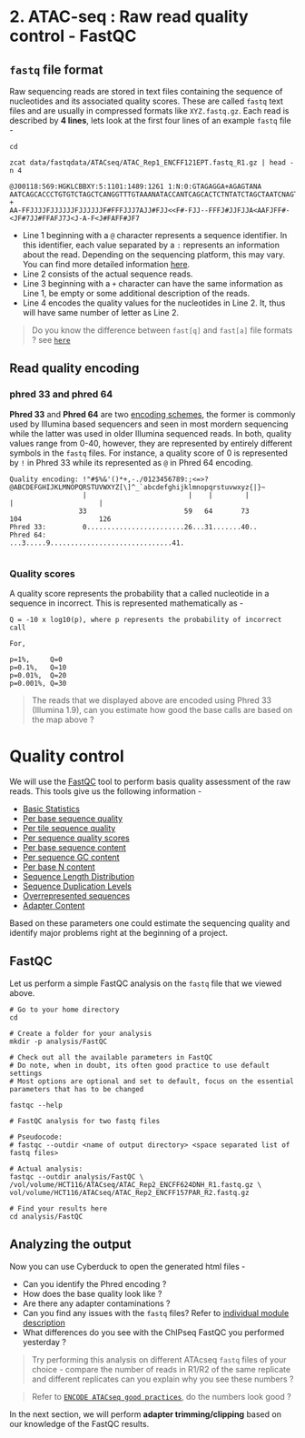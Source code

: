 # 2. ATAC-seq : Raw read quality control - FastQC

## `fastq` file format
Raw sequencing reads are stored in text files containing the sequence of nucleotides and its associated quality scores. These are called `fastq` text files and are usually in compressed formats like `XYZ.fastq.gz`. Each read is described by **4 lines**, lets look at the first four lines of an example `fastq` file -

```
cd

zcat data/fastqdata/ATACseq/ATAC_Rep1_ENCFF121EPT.fastq_R1.gz | head -n 4

@J00118:569:HGKLCBBXY:5:1101:1489:1261 1:N:0:GTAGAGGA+AGAGTANA
AATCAGCACCCTGTGTCTAGCTCANGGTTTGTAAANATACCANTCAGCACTCTNTATCTAGCTAATCNAGTGNAGANCTTTTGTGTCTAGCTNAGGGNTTG
+
AA-FFJJJJFJJJJJJFJJJJJJF#FFFJJJ7AJJ#FJJ<<F#-FJJ--FFFJ#JJFJJA<AAFJFF#-<JF#7JJ#FFAFJ7J<J-A-F<J#FAFF#JF7
```

- Line 1 beginning with a `@` character represents a sequence identifier. In this identifier, each value separated by a `:` represents an information about the read. Depending on the sequencing platform, this may vary. You can find more detailed information [here](https://en.wikipedia.org/wiki/FASTQ_format).
- Line 2 consists of the actual sequence reads. 
- Line 3 beginning with a `+` character can have the same information as Line 1, be empty or some additional description of the reads.
- Line 4 encodes the quality values for the nucleotides in Line 2. It, thus will have same number of letter as Line 2.

> Do you know the difference between `fast[q]` and `fast[a]` file formats ? see [`here`](https://en.wikipedia.org/wiki/FASTA_format)

## Read quality encoding

### phred 33 and phred 64

**Phred 33** and **Phred 64** are two [encoding schemes](https://www.drive5.com/usearch/manual/quality_score.html), the former is commonly used by Illumina based sequencers and seen in most mordern sequencing while the latter was used in older Illumina sequenced reads. In both, quality values range from 0-40, however, they are represented by entirely different symbols in the `fastq` files. For instance, a quality score of 0 is represented by `!` in Phred 33 while its represented as `@` in Phred 64 encoding.

```
Quality encoding: !"#$%&'()*+,-./0123456789:;<=>?@ABCDEFGHIJKLMNOPQRSTUVWXYZ[\]^_`abcdefghijklmnopqrstuvwxyz{|}~
                  |                         |    |        |                              |                     |
                 33                        59   64       73                            104                   126
Phred 33:         0........................26...31.......40..                                
Phred 64:                                        ...3.....9..............................41. 
                                 
```

### Quality scores

A quality score represents the probability that a called nucleotide in a sequence in incorrect. This is represented mathematically as -

```
Q = -10 x log10(p), where p represents the probability of incorrect call

For,

p=1%,     Q=0 
p=0.1%,   Q=10
p=0.01%,  Q=20 
p=0.001%, Q=30

```

> The reads that we displayed above are encoded using Phred 33 (Illumina 1.9), can you estimate how good the base calls are based on the map above ?

# Quality control

We will use the [FastQC](https://www.bioinformatics.babraham.ac.uk/projects/fastqc/) tool to perform basis quality assessment of the raw reads. This tools give us the following information -

- [Basic Statistics](https://www.bioinformatics.babraham.ac.uk/projects/fastqc/Help/3%20Analysis%20Modules/1%20Basic%20Statistics.html)
- [Per base sequence quality](https://www.bioinformatics.babraham.ac.uk/projects/fastqc/Help/3%20Analysis%20Modules/2%20Per%20Base%20Sequence%20Quality.html)
- [Per tile sequence quality](https://www.bioinformatics.babraham.ac.uk/projects/fastqc/Help/3%20Analysis%20Modules/12%20Per%20Tile%20Sequence%20Quality.html)
- [Per sequence quality scores](https://www.bioinformatics.babraham.ac.uk/projects/fastqc/Help/3%20Analysis%20Modules/3%20Per%20Sequence%20Quality%20Scores.html)
- [Per base sequence content](https://www.bioinformatics.babraham.ac.uk/projects/fastqc/Help/3%20Analysis%20Modules/4%20Per%20Base%20Sequence%20Content.html)
- [Per sequence GC content](https://www.bioinformatics.babraham.ac.uk/projects/fastqc/Help/3%20Analysis%20Modules/5%20Per%20Sequence%20GC%20Content.html)
- [Per base N content](https://www.bioinformatics.babraham.ac.uk/projects/fastqc/Help/3%20Analysis%20Modules/6%20Per%20Base%20N%20Content.html)
- [Sequence Length Distribution](https://www.bioinformatics.babraham.ac.uk/projects/fastqc/Help/3%20Analysis%20Modules/7%20Sequence%20Length%20Distribution.html)
- [Sequence Duplication Levels](https://www.bioinformatics.babraham.ac.uk/projects/fastqc/Help/3%20Analysis%20Modules/8%20Duplicate%20Sequences.html)
- [Overrepresented sequences](https://www.bioinformatics.babraham.ac.uk/projects/fastqc/Help/3%20Analysis%20Modules/9%20Overrepresented%20Sequences.html)
- [Adapter Content](https://www.bioinformatics.babraham.ac.uk/projects/fastqc/Help/3%20Analysis%20Modules/10%20Adapter%20Content.html)

Based on these parameters one could estimate the sequencing quality and identify major problems right at the beginning of a project.

## FastQC

Let us perform a simple FastQC analysis on the `fastq` file that we viewed above. 

```
# Go to your home directory
cd 

# Create a folder for your analysis
mkdir -p analysis/FastQC

# Check out all the available parameters in FastQC
# Do note, when in doubt, its often good practice to use default settings
# Most options are optional and set to default, focus on the essential parameters that has to be changed

fastqc --help

# FastQC analysis for two fastq files

# Pseudocode: 
# fastqc --outdir <name of output directory> <space separated list of fastq files>

# Actual analysis:
fastqc --outdir analysis/FastQC \
/vol/volume/HCT116/ATACseq/ATAC_Rep2_ENCFF624DNH_R1.fastq.gz \
vol/volume/HCT116/ATACseq/ATAC_Rep2_ENCFF157PAR_R2.fastq.gz

# Find your results here
cd analysis/FastQC
```

## Analyzing the output

Now you can use Cyberduck to open the generated html files -

- Can you identify the Phred encoding ?
- How does the base quality look like ?
- Are there any adapter contaminations ?
- Can you find any issues with the `fastq` files? Refer to [individual module description](#quality-control)
- What differences do you see with the ChIPseq FastQC you performed yesterday ?

> Try performing this analysis on different ATAcseq `fastq` files of your choice - compare the number of reads in R1/R2 of the same replicate and different replicates can you explain why you see these numbers ?

> Refer to [`ENCODE ATACseq good practices`](https://www.encodeproject.org/atac-seq/), do the numbers look good ?

In the next section, we will perform **adapter trimming/clipping** based on our knowledge of the FastQC results.
